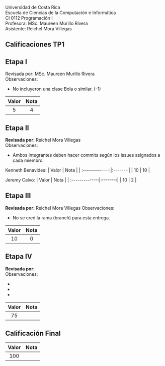 Universidad de Costa Rica    
Escuela de Ciencias de la Computación e Informática     
CI 0112 Programación I    
Profesora: MSc. Maureen Murillo Rivera    
Asistente: Reichel Mora Villegas 

## Calificaciones TP1  

## Etapa I
Revisada por: MSc. Maureen Murillo Rivera      
Observaciones:

- No incluyeron una clase Bola o similar. (-1)

| Valor          | Nota    | 
| :-------------:|:-------:|
| 5              |   4     |



## Etapa II
**Revisada por:** Reichel Mora Villegas     
Observaciones:

-  Ambos integrantes deben hacer commits según los issues asignados a cada miembro.


Kenneth Benavides:
| Valor          | Nota    | 
| :-------------:|:-------:|
|  10            |    10   |

Jeremy Calvo:
| Valor          | Nota    | 
| :-------------:|:-------:|
|  10            |    2    |


## Etapa III
**Revisada por:**     Reichel Mora Villegas
Observaciones:

-  No se creó la rama (branch) para esta entrega.


| Valor          | Nota    | 
| :-------------:|:-------:|
|  10            |    0    |


## Etapa IV
**Revisada por:**                  
Observaciones:

-  
-
-

| Valor          | Nota    | 
| :-------------:|:-------:|
| 75             |         |

## Calificación Final 


| Valor          | Nota    | 
| :-------------:|:-------:|
| 100            |         |

